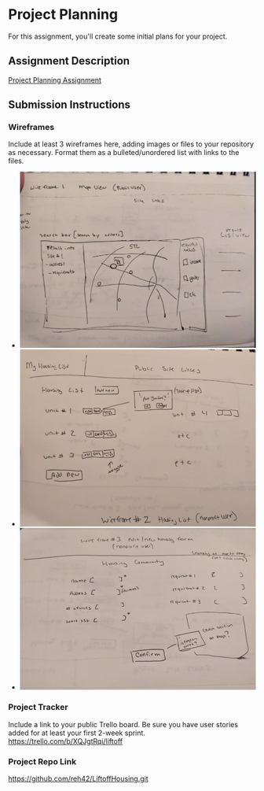 # Project Planning
For this assignment, you'll create some initial plans for your project.

## Assignment Description
[Project Planning Assignment](https://education.launchcode.org/liftoff/modules/assignments/project-planning)

## Submission Instructions

### Wireframes

Include at least 3 wireframes here, adding images or files to your repository as necessary. Format them as a bulleted/unordered list with links to the files.
- ![img_2.png](img_2.png)
- ![img_3.png](img_3.png)
- ![img_1.png](img_1.png)

### Project Tracker

Include a link to your public Trello board. Be sure you have user stories added for at least your first 2-week sprint.
https://trello.com/b/XQJgtRqi/liftoff

### Project Repo Link

https://github.com/reh42/LiftoffHousing.git
